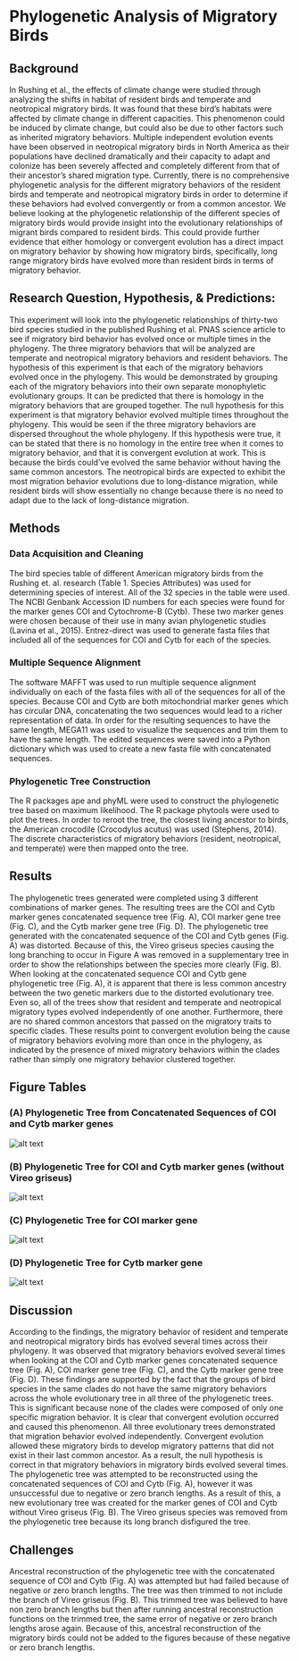 # Phylogenetic Analysis of Migratory Birds 

## Background

In Rushing et al., the effects of climate change were studied through analyzing the shifts in habitat of resident birds and temperate and neotropical migratory birds. It was found that these bird’s habitats were affected by climate change in different capacities. This phenomenon could be induced by climate change, but could also be due to other factors such as inherited migratory behaviors. Multiple independent evolution events have been observed in neotropical migratory birds in North America as their populations have declined dramatically and their capacity to adapt and colonize has been severely affected and completely different from that of their ancestor’s shared migration type. Currently, there is no comprehensive phylogenetic analysis for the different migratory behaviors of the resident birds and temperate and neotropical migratory birds in order to determine if these behaviors had evolved convergently or from a common ancestor. We believe looking at the phylogenetic relationship of the different species of migratory birds would provide insight into the evolutionary relationships of migrant birds compared to resident birds. This could provide further evidence that either homology or convergent evolution has a direct impact on migratory behavior by showing how migratory birds, specifically, long range migratory birds have evolved more than resident birds in terms of migratory behavior.  

## Research Question, Hypothesis, & Predictions:

This experiment will look into the phylogenetic relationships of thirty-two bird species studied in the published Rushing et al. PNAS science article to see if migratory bird behavior has evolved once or multiple times in the phylogeny. The three migratory behaviors that will be analyzed are temperate and neotropical migratory behaviors and resident behaviors. The hypothesis of this experiment is that each of the migratory behaviors evolved once in the phylogeny. This would be demonstrated by grouping each of the migratory behaviors into their own separate monophyletic evolutionary groups. It can be predicted that there is homology in the migratory behaviors that are grouped together. The null hypothesis for this experiment is that migratory behavior evolved multiple times throughout the phylogeny. This would be seen if the three migratory behaviors are dispersed throughout the whole phylogeny. If this hypothesis were true, it can be stated that there is no homology in the entire tree when it comes to migratory behavior, and that it is convergent evolution at work. This is because the birds could’ve evolved the same behavior without having the same common ancestors. The neotropical birds are expected to exhibit the most migration behavior evolutions due to long-distance migration, while resident birds will show essentially no change because there is no need to adapt due to the lack of long-distance migration.


## Methods

### Data Acquisition and Cleaning

The bird species table of different American migratory birds from the Rushing et. al. research (Table 1. Species Attributes) was used for determining species of interest. All of the 32 species in the table were used. The NCBI Genbank Accession ID numbers for each species were found for the marker genes COI and Cytochrome-B (Cytb). These two marker genes were chosen because of their use in many avian phylogenetic studies (Lavina et al., 2015). Entrez-direct was used to generate fasta files that included all of the sequences for COI and Cytb for each of the species.

### Multiple Sequence Alignment

The software MAFFT was used to run multiple sequence alignment individually on each of the fasta files with all of the sequences for all of the species. Because COI and Cytb are both mitochondrial marker genes which has circular DNA, concatenating the two sequences would lead to a richer representation of data. In order for the resulting sequences to have the same length, MEGA11 was used to visualize the sequences and trim them to have the same length. The edited sequences were saved into a Python dictionary which was used to create a new fasta file with concatenated sequences.

### Phylogenetic Tree Construction

The R packages ape and phyML were used to construct the phylogenetic tree based on maximum likelihood. The R package phytools were used to plot the trees. In order to reroot the tree, the closest living ancestor to birds, the American crocodile (Crocodylus acutus) was used (Stephens, 2014). The discrete characteristics of migratory behaviors (resident, neotropical, and temperate) were then mapped onto the tree.

## Results

The phylogenetic trees generated were completed using 3 different combinations of marker genes. The resulting trees are the COI and Cytb marker genes concatenated sequence tree (Fig. A), COI marker gene tree (Fig. C), and the Cytb marker gene tree (Fig. D). The phylogenetic tree generated with the concatenated sequence of the COI and Cytb genes (Fig. A) was distorted. Because of this, the Vireo griseus species causing the long branching to occur in Figure A was removed in a supplementary tree in order to show the relationships between the species more clearly (Fig. B). When looking at the concatenated sequence COI and Cytb gene phylogenetic tree (Fig. A), it is apparent that there is less common ancestry between the two genetic markers due to the distorted evolutionary tree. Even so, all of the trees show that resident and temperate and neotropical migratory types evolved independently of one another. Furthermore, there are no shared common ancestors that passed on the migratory traits to specific clades. These results point to convergent evolution being the cause of migratory behaviors evolving more than once in the phylogeny, as indicated by the presence of mixed migratory behaviors within the clades rather than simply one migratory behavior clustered together.   

## Figure Tables

### (A) Phylogenetic Tree from Concatenated Sequences of COI and Cytb marker genes

![alt text](https://github.com/samihamahin/phylo_birds/blob/main/coi_cytb_tree_migratory.png?raw=true)

### (B) Phylogenetic Tree for COI and Cytb marker genes (without Vireo griseus)

![alt text](https://github.com/samihamahin/phylo_birds/blob/main/coi_cytb_tree_migratory.png?raw=true)

### (C) Phylogenetic Tree for COI marker gene

![alt text](https://github.com/samihamahin/phylo_birds/blob/main/coi_tree_migratory.png?raw=true)

### (D) Phylogenetic Tree for Cytb marker gene

![alt text](https://github.com/samihamahin/phylo_birds/blob/main/cytb_tree_migratory.png?raw=true)

## Discussion

According to the findings, the migratory behavior of resident and temperate and neotropical migratory birds has evolved several times across their phylogeny. It was observed that migratory behaviors evolved several times when looking at the COI and Cytb marker genes concatenated sequence tree (Fig. A), COI marker gene tree (Fig. C), and the Cytb marker gene tree (Fig. D). These findings are supported by the fact that the groups of bird species in the same clades do not have the same migratory behaviors across the whole evolutionary tree in all three of the phylogenetic trees. This is significant because none of the clades were composed of only one specific migration behavior. It is clear that convergent evolution occurred and caused this phenomenon. All three evolutionary trees demonstrated that migration behavior evolved independently. Convergent evolution allowed these migratory birds to develop migratory patterns that did not exist in their last common ancestor. As a result, the null hypothesis is correct in that migratory behaviors in migratory birds evolved several times. The phylogenetic tree was attempted to be reconstructed using the concatenated sequences of COI and Cytb (Fig. A), however it was unsuccessful due to negative or zero branch lengths. As a result of this, a new evolutionary tree was created for the marker genes of COI and Cytb without Vireo griseus (Fig. B). The Vireo griseus species was removed from the phylogenetic tree because its long branch disfigured the tree.

## Challenges

Ancestral reconstruction of the phylogenetic tree with the concatenated sequence of COI and Cytb (Fig. A) was attempted but had failed because of negative or zero branch lengths. The tree was then trimmed to not include the branch of Vireo griseus (Fig. B). This trimmed tree was believed to have non zero branch lengths but then after running ancestral reconstruction functions on the trimmed tree, the same error of negative or zero branch lengths arose again. Because of this, ancestral reconstruction of the migratory birds could not be added to the figures because of these negative or zero branch lengths.
